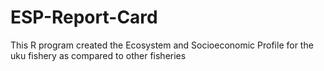 # ESP-Report-Card
This R program created the Ecosystem and Socioeconomic Profile for the uku fishery as compared to other fisheries
